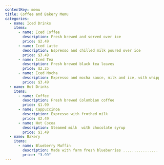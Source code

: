 ```yaml
---
contentKey: menu
title: Coffee and Bakery Menu
categories:
  - name: Iced Drinks
    items:
      - name: Iced Coffee
        description: Fresh brewed and served over ice
        price: $2.49
      - name: Iced Latte
        description: Espresso and chilled milk poured over ice
        price: $3.49
      - name: Iced Tea
        description: Fresh brewed black tea leaves
        price: $2.25
      - name: Iced Mocha
        description: Expresso and mocha sauce, milk and ice, with whipped cream
        price: $3.49
  - name: Hot Drinks
    items:
      - name: Coffee
        description: Fresh brewed Colombian coffee
        price: $1.99
      - name: Cappuccinoa
        description: Expresso with frothed milk
        price: $2.49
      - name: Hot Cocoa
        description: Steamed milk  with chocolate syrup
        price: $1.49
  - name: Bakery
    items:
      - name: Blueberry Muffin
        description: Made with farm fresh blueberries ...................................
        price: "3.99"
---
```

